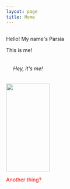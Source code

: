 ```yaml
---
layout: page
title: Home
---
```


<div style="display: inline-block">
    <p>Hello! My name's Parsia</p>
    <p>This is me!</p>
    <span style="float: right; padding-right: 50px;">
        <h6 style="text-align: center">Hey, it's me!</h6>
        <img style="object-fit: cover;" height=240 width=120 src="/assets/Head_shot_avatar.jpg">
    </span>
</div>

<p style="color: red;">Another thing?<p>